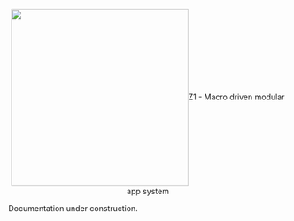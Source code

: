 <p align="center"><img align="center" style="width:320px;max-width:320px" width="320px" src="https://rawcdn.githack.com/SaucecodeOfficial/zero-one-core/2e8c1835e5164919c01d98b4f7b11432ba22f397/logo.png/></p><br/>

# Z1 - Macro driven modular app system

Documentation under construction.
